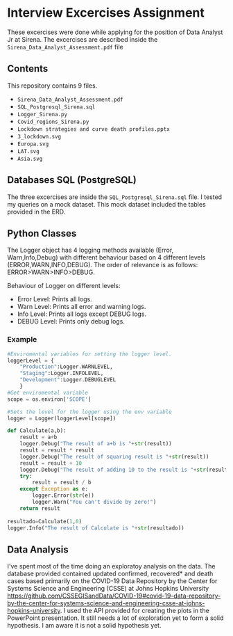# Interview Excercises Assignment
These excercises were done while applying for the position of Data Analyst Jr at Sirena. The excercises are described inside the ```Sirena_Data_Analyst_Assessment.pdf``` file
## Contents
This repository contains 9 files.
* ```Sirena_Data_Analyst_Assessment.pdf```
* ```SQL_Postgresql_Sirena.sql```
* ```Logger_Sirena.py```
* ```Covid_regions_Sirena.py```
* ```Lockdown strategies and curve death profiles.pptx```
* ``` 3_lockdown.svg ```
* ``` Europa.svg ```
* ``` LAT.svg ```
* ``` Asia.svg ```

## Databases SQL (PostgreSQL)
The three excercises are inside the ```SQL_Postgresql_Sirena.sql``` file.
I tested my queries on a mock dataset. This mock dataset included the tables provided in the ERD.

## Python Classes
The Logger object has 4 logging methods available (Error, Warn,Info,Debug) with different behaviour based on 4 different levels (ERROR,WARN,INFO,DEBUG). The order of relevance is as follows:
ERROR>WARN>INFO>DEBUG.  

Behaviour of Logger on different levels:
* Error Level: Prints all logs.
* Warn  Level: Prints all error and warning logs.
* Info  Level: Prints all logs except DEBUG logs.
* DEBUG Level: Prints only debug logs.

### Example
```Python
#Enviromental variables for setting the logger level.
loggerLevel = {
    "Production":Logger.WARNLEVEL,
    "Staging":Logger.INFOLEVEL,
    "Development":Logger.DEBUGLEVEL
    }
#Get enviromental variable
scope = os.environ['SCOPE']

#Sets the level for the logger using the env variable
logger = Logger(loggerLevel[scope])

def Calculate(a,b):
    result = a+b
    logger.Debug("The result of a+b is "+str(result))
    result = result * result
    logger.Debug("The result of squaring result is "+str(result))
    result = result + 10
    logger.Debug("The result of adding 10 to the result is "+str(result))
    try:
        result = result / b
    except Exception as e:
        logger.Error(str(e))
        logger.Warn("You can't divide by zero!")
    return result
        
resultado=Calculate(1,0)
logger.Info("The result of Calculate is "+str(resultado))
```

## Data Analysis
I've spent most of the time doing an exploratoy analysis on the data. The database provided contained updated confirmed, recovered* and death cases based primarily on the COVID-19 Data Repository by the Center for Systems Science and Engineering (CSSE) at Johns Hopkins University https://github.com/CSSEGISandData/COVID-19#covid-19-data-repository-by-the-center-for-systems-science-and-engineering-csse-at-johns-hopkins-university. I used the API provided for creating the plots in the PowerPoint presentation. It still needs a lot of exploration yet to form a solid hypothesis. I am aware it is not a solid hypothesis yet.


